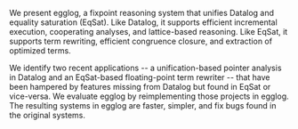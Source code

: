 We present egglog, a fixpoint reasoning system that unifies Datalog and
equality saturation (EqSat). Like Datalog, it supports efficient incremental
execution, cooperating analyses, and lattice-based reasoning. Like EqSat, it
supports term rewriting, efficient congruence closure, and extraction of
optimized terms.

We identify two recent applications -- a unification-based pointer analysis in
Datalog and an EqSat-based floating-point term rewriter -- that have been
hampered by features missing from Datalog but found in EqSat or vice-versa. We
evaluate egglog by reimplementing those projects in egglog. The resulting
systems in egglog are faster, simpler, and fix bugs found in the original
systems.
